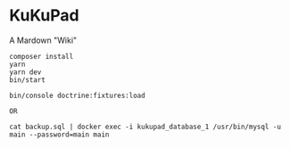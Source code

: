 # KuKuPad

A Mardown "Wiki"

```
composer install
yarn
yarn dev
bin/start

bin/console doctrine:fixtures:load

OR

cat backup.sql | docker exec -i kukupad_database_1 /usr/bin/mysql -u main --password=main main
```
